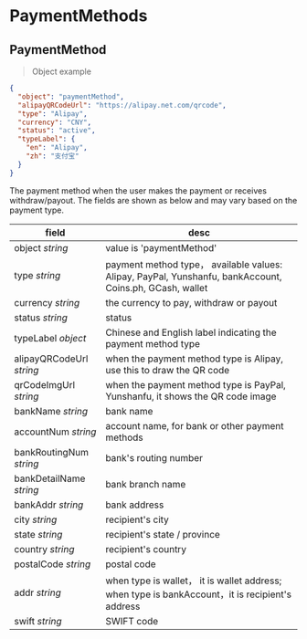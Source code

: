 # PaymentMethods

## PaymentMethod

> Object example

```json
{
  "object": "paymentMethod",
  "alipayQRCodeUrl": "https://alipay.net.com/qrcode",
  "type": "Alipay",
  "currency": "CNY",
  "status": "active",
  "typeLabel": {
    "en": "Alipay",
    "zh": "支付宝"
  }
}
```

The payment method when the user makes the payment or receives withdraw/payout. The fields are shown as below and may vary based on the payment type.

field	    |     desc
--------  | -----------
object *string* | value is 'paymentMethod'
type *string* | payment method type， available values: Alipay, PayPal, Yunshanfu, bankAccount, Coins.ph, GCash, wallet
currency *string* | the currency to pay, withdraw or payout
status *string* | status
typeLabel *object* | Chinese and English label indicating the payment method type
alipayQRCodeUrl *string* | when the payment method type is Alipay, use this to draw the QR code
qrCodeImgUrl *string* | when the payment method type is PayPal, Yunshanfu, it shows the QR code image
bankName *string* | bank name
accountNum *string* | account name, for bank or other payment methods
bankRoutingNum *string* | bank's routing number
bankDetailName *string* | bank branch name
bankAddr *string* | bank address
city *string* | recipient's city
state *string* | recipient's state / province
country *string* | recipient's country
postalCode *string* | postal code
addr *string* | when type is wallet， it is wallet address; when type is bankAccount，it is recipient's address
swift *string* | SWIFT code
